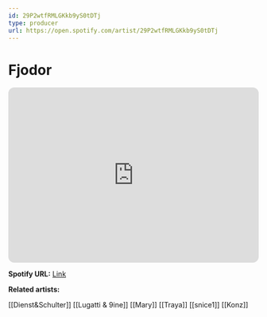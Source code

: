 ```yaml
---
id: 29P2wtfRMLGKkb9yS0tDTj
type: producer
url: https://open.spotify.com/artist/29P2wtfRMLGKkb9yS0tDTj
---
```

# Fjodor

<iframe style="border-radius:12px" src="https://open.spotify.com/embed/artist/29P2wtfRMLGKkb9yS0tDTj" width="100%" height="352" frameBorder="0" allowfullscreen="" allow="autoplay; clipboard-write; encrypted-media; fullscreen; picture-in-picture" loading="lazy"></iframe>

**Spotify URL:** [Link](https://open.spotify.com/artist/29P2wtfRMLGKkb9yS0tDTj)

**Related artists:**

[[Dienst&Schulter]]
[[Lugatti & 9ine]]
[[Mary]]
[[Traya]]
[[snice1]]
[[Konz]]
